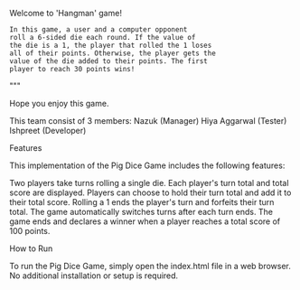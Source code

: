  Welcome to 'Hangman' game!
    
    In this game, a user and a computer opponent 
    roll a 6-sided die each round. If the value of
    the die is a 1, the player that rolled the 1 loses
    all of their points. Otherwise, the player gets the
    value of the die added to their points. The first
    player to reach 30 points wins!
"""

Hope you enjoy this game.


This team consist of 3 members:
Nazuk (Manager)
Hiya Aggarwal (Tester)
Ishpreet (Developer)


Features


This implementation of the Pig Dice Game includes the following features:

Two players take turns rolling a single die. Each player's turn total and total score are displayed. Players can choose to hold their turn total and add it to their total score. Rolling a 1 ends the player's turn and forfeits their turn total. The game automatically switches turns after each turn ends. The game ends and declares a winner when a player reaches a total score of 100 points.

How to Run

To run the Pig Dice Game, simply open the index.html file in a web browser. No additional installation or setup is required.
